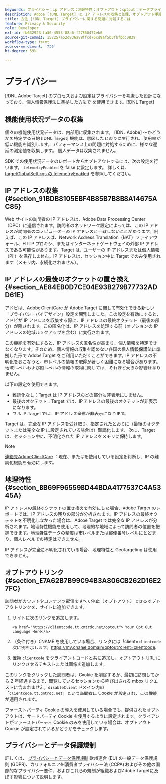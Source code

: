 ```yaml
---
keywords: プライバシー；ip アドレス；地理特性；オプトアウト；optout；データプライバシー；政府規制；規制；gdpr;ccpa
description: Adobe [!DNL Target] は、IP アドレスの収集と処理、オプトアウト手順など、適用されるデータプライバシー法に準拠しています。
title: 方法 [!DNL Target] プライバシーに関する問題に対処するには
feature: Privacy & Security
role: Developer
exl-id: fb632923-fa36-4553-88a6-f27860472eb6
source-git-commit: 152257a52d836a88ffcd76cd9af5b3fbfbdc0839
workflow-type: tm+mt
source-wordcount: '738'
ht-degree: 59%

---
```


# プライバシー

[!DNL Adobe Target] のプロセスおよび設定はプライバシーを考慮した設計になっており、個人情報保護法に準拠した方法で を使用できます。[!DNL Target]

## 機能使用状況データの収集

個々の機能使用状況データは、内部用に収集されます。 [!DNL Adobe] ～かどうかを特定する目的 [!DNL Target] 機能は、意図したとおりに実行され、使用率が低い機能を識別します。 パフォーマンス上の問題に対処するために、様々な遅延の測定値を収集します。 個人データは収集されません。 

SDK での使用状況データのレポートからオプトアウトするには、次の設定を行います。 `telemetryEnabled` を false に設定します。 詳しくは、[targetGlobalSettings の telemetryEnabled](/help/main/c-implementing-target/c-implementing-target-for-client-side-web/targetgobalsettings.md#telemetry) を参照してください。

## IP アドレスの収集 {#section_91BDB8105EBF4B85B7B8B8A14675AC85}

Web サイトの訪問者の IP アドレスは、Adobe Data Processing Center（DPC）に送信されます。訪問者のネットワーク設定によっては、この IP アドレスが訪問者のコンピューターの IP アドレスと一致しないことがあります。例えば、この IP アドレスは、Network Address Translation（NAT）ファイアウォール、HTTP プロキシ、またはインターネットゲートウェイの外部 IP アドレスである可能性があります。Target は、ユーザーの IP アドレスまたは個人情報（PII）を保存しません。IP アドレスは、セッション中に Target でのみ使用されます（メモリ内、永続化されません）。

## IP アドレスの最後のオクテットの置き換え {#section_AE84EB0D7CE04E93B279B77732ADD61E}

アドビは、Adobe ClientCare が Adobe Target に関して有効化できる新しい「プライバシーバイデザイン」設定を開発しました。この設定を有効にすると、アドビが IP アドレスを収集する際に、IP アドレスの最終オクテット（最後の部分）が隠されます。この匿名化は、IP アドレスを処理する前（オプションの IP アドレスの地域ルックアップを含む）に実行されます。

この機能を有効にすると、IP アドレスの匿名性が高まり、個人情報を特定できなくなります。そのため、個人情報の収集を認めない各国の個人情報保護法に準拠した形で Adobe Target をご利用いただくことができます。IP アドレスの不明化をおこなうと、市レベルの情報の取得が著しく困難になる場合があります。地域レベルおよび国レベルの情報の取得に関しては、それほど大きな影響はありません。

以下の設定を使用できます。

* 難読化なし：Target は IP アドレスのどの部分も非表示にしません。
* 最後のオクテット：Target では、IP アドレスの最後のオクテットが非表示になります。
* フル IP:Target では、IP アドレス全体が非表示になります。

Target は、完全な IP アドレスを受け取り、指定されたとおりに（最後のオクテットまたは完全な IP に設定されている場合は）難読化します。 次に、Target は、セッション中に、不明化された IP アドレスをメモリに保持します。

>[!NOTE]
>
>[連絡先AdobeClientCare](/help/main/cmp-resources-and-contact-information.md#reference_ACA3391A00EF467B87930A450050077C) ：現在、またはを使用している設定を判断し、IP の難読化機能を有効にします。

## 地理特性 {#section_BB69F96559BD44BDA4177537C4A5345A}

IP アドレスの最終オクテットの置き換えを有効にした場合、Adobe Target のレポートでは、IP アドレスの残りの部分が分析されます。IP アドレスの最終オクテットを不明化しなかった場合は、Adobe Target では完全な IP アドレスが分析されます。地理特性機能を使用して、地理的な地域によって訪問者の位置を把握できます。地理特性データの精度は市レベルまたは郵便番号レベルにとどまり、個人レベルでの特定はできません。

IP アドレスが完全に不明化されている場合、地理特性と GeoTargeting は使用できません。

## オプトアウトリンク {#section_E7A62B7B99C94B3A806CB262D16E27FC}

訪問者がカウントやコンテンツ配信をすべて停止（オプトアウト）できるオプトアウトリンクを、サイトに追加できます。

1. サイトに次のリンクを追加します。

   `<a href="https://clientcode.tt.omtrdc.net/optout"> Your Opt Out Language Here</a>`

1. （条件付き）CNAME を使用している場合、リンクには「client=`clientcode` 次に例を示します。https://my.cname.domain/optout?client=clientcode.

1. 置換 `clientcode` をクライアントコードと共に追加し、オプトアウト URL にリンクさせるテキストまたは画像を追加します。

このリンクをクリックした訪問者は、Cookie を削除するか、最初に訪問してから 2 年経過するまで、閲覧しているセッションから呼び出される mbox リクエストに含まれません。`disableClient` ドメイン内の「`clientcode.tt.omtrdc.net`」という訪問者に Cookie が設定され、この機能が適用されます。

ファーストパーティ Cookie の導入を使用している場合でも、提供されたオプトアウトは、サードパーティ Cookie を使用するように設定されます。クライアントがファーストパーティ Cookie のみを使用している場合は、オプトアウト Cookie が設定されているかどうかをチェックします。

## プライバシーとデータ保護規制

詳しくは、 [プライバシーとデータ保護規制](/help/main/c-implementing-target/c-considerations-before-you-implement-target/c-privacy/cmp-privacy-and-general-data-protection-regulation.md) 欧州連合 (EU) の一般データ保護規則 (GDPR)、カリフォルニア州消費者プライバシー法 (CCPA) およびその他の国際的なプライバシー要件、およびこれらの規制が組織およびAdobe Targetに及ぼす影響について説明します。
